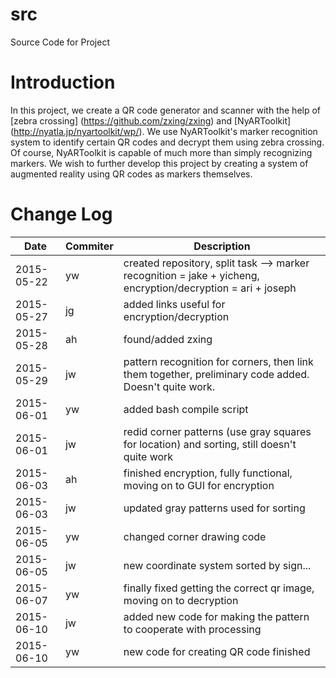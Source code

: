 # src
Source Code for <Insert Name> Project

# Introduction
In this project, we create a QR code generator and scanner with the help of
[zebra crossing] (https://github.com/zxing/zxing) and [NyARToolkit]
(http://nyatla.jp/nyartoolkit/wp/). We use NyARToolkit's marker recognition
system to identify certain QR codes and decrypt them using zebra crossing. Of
course, NyARToolkit is capable of much more than simply recognizing markers. We
wish to further develop this project by creating a system of augmented reality
using QR codes as markers themselves.

# Change Log
Date    |Commiter   |Description
--------|-----------|------------
2015-05-22|yw|created repository, split task --> marker recognition = jake + yicheng, encryption/decryption = ari + joseph
2015-05-27|jg|added links useful for encryption/decryption
2015-05-28|ah|found/added zxing
2015-05-29|jw|pattern recognition for corners, then link them together, preliminary code added. Doesn't quite work.
2015-06-01|yw|added bash compile script
2015-06-01|jw|redid corner patterns (use gray squares for location) and sorting, still doesn't quite work
2015-06-03|ah|finished encryption, fully functional, moving on to GUI for encryption
2015-06-03|jw|updated gray patterns used for sorting
2015-06-05|yw|changed corner drawing code
2015-06-05|jw|new coordinate system sorted by sign...
2015-06-07|yw|finally fixed getting the correct qr image, moving on to decryption
2015-06-10|jw|added new code for making the pattern to cooperate with processing
2015-06-10|yw|new code for creating QR code finished
